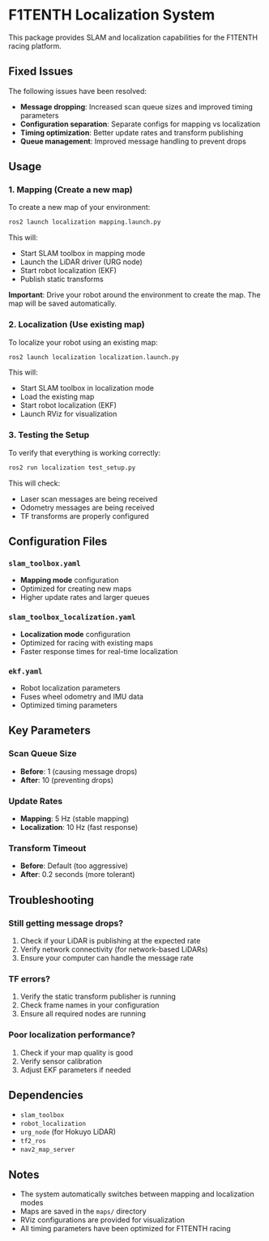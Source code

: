 # F1TENTH Localization System

This package provides SLAM and localization capabilities for the F1TENTH racing platform.

## Fixed Issues

The following issues have been resolved:
- **Message dropping**: Increased scan queue sizes and improved timing parameters
- **Configuration separation**: Separate configs for mapping vs localization
- **Timing optimization**: Better update rates and transform publishing
- **Queue management**: Improved message handling to prevent drops

## Usage

### 1. Mapping (Create a new map)

To create a new map of your environment:

```bash
ros2 launch localization mapping.launch.py
```

This will:
- Start SLAM toolbox in mapping mode
- Launch the LiDAR driver (URG node)
- Start robot localization (EKF)
- Publish static transforms

**Important**: Drive your robot around the environment to create the map. The map will be saved automatically.

### 2. Localization (Use existing map)

To localize your robot using an existing map:

```bash
ros2 launch localization localization.launch.py
```

This will:
- Start SLAM toolbox in localization mode
- Load the existing map
- Start robot localization (EKF)
- Launch RViz for visualization

### 3. Testing the Setup

To verify that everything is working correctly:

```bash
ros2 run localization test_setup.py
```

This will check:
- Laser scan messages are being received
- Odometry messages are being received
- TF transforms are properly configured

## Configuration Files

### `slam_toolbox.yaml`
- **Mapping mode** configuration
- Optimized for creating new maps
- Higher update rates and larger queues

### `slam_toolbox_localization.yaml`
- **Localization mode** configuration
- Optimized for racing with existing maps
- Faster response times for real-time localization

### `ekf.yaml`
- Robot localization parameters
- Fuses wheel odometry and IMU data
- Optimized timing parameters

## Key Parameters

### Scan Queue Size
- **Before**: 1 (causing message drops)
- **After**: 10 (preventing drops)

### Update Rates
- **Mapping**: 5 Hz (stable mapping)
- **Localization**: 10 Hz (fast response)

### Transform Timeout
- **Before**: Default (too aggressive)
- **After**: 0.2 seconds (more tolerant)

## Troubleshooting

### Still getting message drops?
1. Check if your LiDAR is publishing at the expected rate
2. Verify network connectivity (for network-based LiDARs)
3. Ensure your computer can handle the message rate

### TF errors?
1. Verify the static transform publisher is running
2. Check frame names in your configuration
3. Ensure all required nodes are running

### Poor localization performance?
1. Check if your map quality is good
2. Verify sensor calibration
3. Adjust EKF parameters if needed

## Dependencies

- `slam_toolbox`
- `robot_localization`
- `urg_node` (for Hokuyo LiDAR)
- `tf2_ros`
- `nav2_map_server`

## Notes

- The system automatically switches between mapping and localization modes
- Maps are saved in the `maps/` directory
- RViz configurations are provided for visualization
- All timing parameters have been optimized for F1TENTH racing
